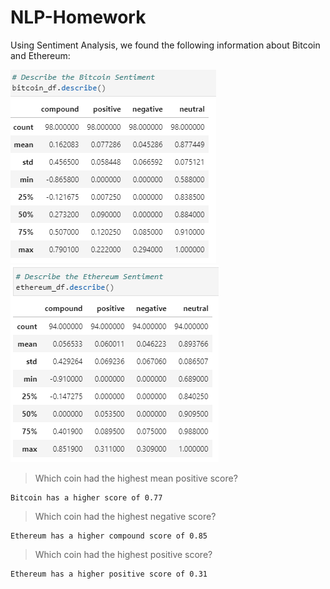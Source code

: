 # NLP-Homework

Using Sentiment Analysis, we found the following information about Bitcoin and Ethereum:

![Bitcoin](Images/Bitcoin.PNG)
![Ethereum](Images/Ethereum.PNG)

> Which coin had the highest mean positive score?

    Bitcoin has a higher score of 0.77

> Which coin had the highest negative score?

    Ethereum has a higher compound score of 0.85

> Which coin had the highest positive score?

    Ethereum has a higher positive score of 0.31